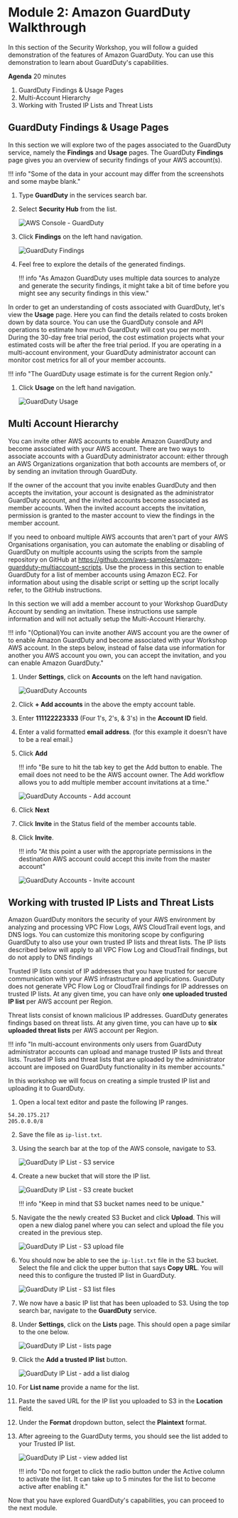 # Module 2: Amazon GuardDuty Walkthrough 

In this section of the Security Workshop, you will follow a guided demonstration of the features of Amazon GuardDuty.  You can use this demonstration to learn about GuardDuty's capabilities.   

**Agenda** 20 minutes
 
1. GuardDuty Findings & Usage Pages
2. Multi-Account Hierarchy
3. Working with Trusted IP Lists and Threat Lists

## GuardDuty Findings & Usage Pages

In this section we will explore two of the pages associated to the GuardDuty service, namely the **Findings** and **Usage** pages. The GuardDuty **Findings** page gives you an overview of security findings of your AWS account(s). 

!!! info "Some of the data in your account may differ from the screenshots and some maybe blank."

1. Type **GuardDuty** in the services search bar.

2. Select **Security Hub** from the list.

    ![AWS Console - GuardDuty](./images/05-guardduty-service.png)

3. Click **Findings** on the left hand navigation.

    ![GuardDuty Findings](./images/05-guardduty-main-findings.png)

4. Feel free to explore the details of the generated findings.

    !!! info "As Amazon GuardDuty uses multiple data sources to analyze and generate the security findings, it might take a bit of time before you might see any security findings in this view."    

In order to get an understanding of costs associated with GuardDuty, let's view the **Usage** page. Here you can find the details related to costs broken down by data source. You can use the GuardDuty console and API operations to estimate how much GuardDuty will cost you per month. During the 30-day free trial period, the cost estimation projects what your estimated costs will be after the free trial period. If you are operating in a multi-account environment, your GuardDuty administrator account can monitor cost metrics for all of your member accounts.

!!! info "The GuardDuty usage estimate is for the current Region only."

1. Click **Usage** on the left hand navigation.

    ![GuardDuty Usage](./images/05-guardduty-main-usage.png)

## Multi Account Hierarchy  
You can invite other AWS accounts to enable Amazon GuardDuty and become associated with your AWS account. There are two ways to associate accounts with a GuardDuty administrator account: either through an AWS Organizations organization that both accounts are members of, or by sending an invitation through GuardDuty.  

If the owner of the account that you invite enables GuardDuty and then accepts the invitation, your account is designated as the administrator GuardDuty account, and the invited accounts become associated as member accounts. When the invited account accepts the invitation, permission is granted to the master account to view the findings in the member account. 

If you need to onboard multiple AWS accounts that aren't part of your AWS Organisations organisation, you can automate the enabling or disabling of GuardDuty on multiple accounts using the scripts from the sample repository on GitHub at https://github.com/aws-samples/amazon-guardduty-multiaccount-scripts. Use the process in this section to enable GuardDuty for a list of member accounts using Amazon EC2. For information about using the disable script or setting up the script locally refer, to the GitHub instructions. 

In this section we will add a member account to your Workshop GuardDuty Account by sending an invitation. These instructions use sample information and will not actually setup the Multi-Account Hierarchy. 

!!! info "(Optional)You can invite another AWS account you are the owner of to enable Amazon GuardDuty and become associated with your Workshop AWS account.  In the steps below, instead of false data use information for another you AWS account you own, you can accept the invitation, and you can enable Amazon GuardDuty."

1. Under **Settings**, click on **Accounts** on the left hand navigation.

    ![GuardDuty Accounts](./images/05-guardduty-accounts.png)

2. Click **+ Add accounts** in the above the empty account table.

3. Enter **111122223333** (Four 1's, 2's, & 3's) in the **Account ID** field.

4. Enter a valid formatted **email address**. (for this example it doesn't have to be a real email.)

5. Click **Add**

    !!! info "Be sure to hit the tab key to get the Add button to enable.  The email does not need to be the AWS account owner.  The Add workflow allows you to add multiple member account invitations at a time."

    ![GuardDuty Accounts - Add account](./images/05-guardduty-add-account.png)

6. Click **Next**

7. Click **Invite** in the Status field of the member accounts table.

8. Click **Invite**.

    !!! info "At this point a user with the appropriate permissions in the destination AWS account could accept this invite from the master account"

    ![GuardDuty Accounts - Invite account](./images/05-guardduty-invite-account.png)



## Working with trusted IP Lists and Threat Lists
Amazon GuardDuty monitors the security of your AWS environment by analyzing and processing VPC Flow Logs, AWS CloudTrail event logs, and DNS logs. You can customize this monitoring scope by configuring GuardDuty to also use your own trusted IP lists and threat lists. The IP lists described below will apply to all VPC Flow Log and CloudTrail findings, but do not apply to DNS findings

Trusted IP lists consist of IP addresses that you have trusted for secure communication with your AWS infrastructure and applications. GuardDuty does not generate VPC Flow Log or CloudTrail findings for IP addresses on trusted IP lists. At any given time, you can have only **one uploaded trusted IP list** per AWS account per Region.

Threat lists consist of known malicious IP addresses. GuardDuty generates findings based on threat lists. At any given time, you can have up to **six uploaded threat lists** per AWS account per Region. 

!!! info "In multi-account environments only users from GuardDuty administrator accounts can upload and manage trusted IP lists and threat lists. Trusted IP lists and threat lists that are uploaded by the administrator account are imposed on GuardDuty functionality in its member accounts."

In this workshop we will focus on creating a simple trusted IP list and uploading it to GuardDuty.

1. Open a local text editor and paste the following IP ranges. 

```
54.20.175.217
205.0.0.0/8
```

2. Save the file as `ip-list.txt`.

3. Using the search bar at the top of the AWS console, navigate to S3.

    ![GuardDuty IP List - S3 service](./images/05-guardduty-s3.png)

4. Create a new bucket that will store the IP list. 

    ![GuardDuty IP List - S3 create bucket](./images/05-guardduty-create-bucket.png)

    !!! info "Keep in mind that S3 bucket names need to be unique."

4. Navigate the the newly created S3 Bucket and click **Upload**. This will open a new dialog panel where you can select and upload the file you created in the previous step.

    ![GuardDuty IP List - S3 upload file](./images/05-guardduty-upload-file.png)

5. You should now be able to see the `ip-list.txt` file in the S3 bucket. Select the file and click the upper button that says **Copy URL**. You will need this to configure the trusted IP list in GuardDuty. 

    ![GuardDuty IP List - S3 list files](./images/05-guardduty-list-files.png)

6. We now have a basic IP list that has been uploaded to S3. Using the top search bar, navigate to the **GuardDuty** service.

7. Under **Settings**, click on the **Lists** page. This should open a page similar to the one below. 

    ![GuardDuty IP List - lists page](./images/05-guardduty-lists-page.png)

8. Click the **Add a trusted IP list** button. 

    ![GuardDuty IP List - add a list dialog](./images/05-guardduty-add-list.png)

9. For **List name** provide a name for the list.

10. Paste the saved URL for the IP list you uploaded to S3 in the **Location** field.

11. Under the **Format** dropdown button, select the **Plaintext** format. 

12. After agreeing to the GuardDuty terms, you should see the list added to your Trusted IP list. 

    ![GuardDuty IP List - view added list](./images/05-guardduty-view-new-lists.png)

    !!! info "Do not forget to click the radio button under the Active column to activate the list. It can take up to 5 minutes for the list to become active after enabling it."



Now that you have explored GuardDuty's capabilities, you can proceed to the next module.






















